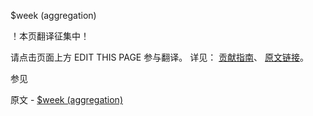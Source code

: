  $week (aggregation)

 ！本页翻译征集中！

请点击页面上方 EDIT THIS PAGE 参与翻译。
详见：
[贡献指南]( https://github.com/JinMuInfo/MongoDB-Manual-zh/blob/master/CONTRIBUTING.md )、
[原文链接](  https://docs.mongodb.com/manual/reference/operator/aggregation/week/  )。

 参见

原文 - [$week (aggregation)]( https://docs.mongodb.com/manual/reference/operator/aggregation/week/ )

